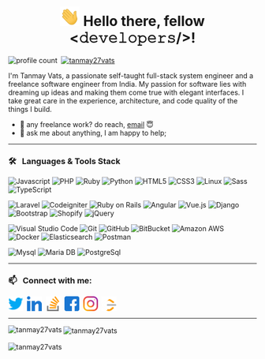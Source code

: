 <h1 align="center"><img src="https://raw.githubusercontent.com/tanmay27vats/tanmay27vats/master/assets/images/waving-hand.gif" width='40'> Hello there, fellow <𝚍𝚎𝚟𝚎𝚕𝚘𝚙𝚎𝚛𝚜/>!</h1>



![profile count](https://komarev.com/ghpvc/?username=tanmay27vats&label=Profile%20views&color=0e75b6&style=flat-square)&nbsp;
[![tanmay27vats](https://img.shields.io/twitter/follow/tanmay27vats?logo=twitter&style=flat-square)](https://twitter.com/tanmay27vats)&nbsp;
<!--- [![GitHub tanmay27vats](https://img.shields.io/github/followers/tanmay27vats?label=follow&style=flat-square)](https://github.com/tanmay27vats)&nbsp; --->


<p>I'm Tanmay Vats, a passionate self-taught full-stack system engineer and a freelance software engineer from India. My passion for software lies with dreaming up ideas and making them come true with elegant interfaces. I take great care in the experience, architecture, and code quality of the things I build.
</p>

- 💼 any freelance work? do reach, [email](mailto:tanmay27vats@gmail.com) :innocent:
- 💬 ask me about anything, I am happy to help;



-------------------
### 🛠 &nbsp; Languages & Tools Stack

![Javascript](https://img.shields.io/badge/-Javascript-informational?style=flat-square&logo=javascript&logoColor=fff&color=f7df1f)
![PHP](https://img.shields.io/badge/-PHP-informational?style=flat-square&logo=php&logoColor=fff&color=777bb4)
![Ruby](https://img.shields.io/badge/-Ruby-informational?style=flat-square&logo=ruby&logoColor=&color=A20A0A)
![Python](https://img.shields.io/badge/-Python-informational?style=flat-square&logo=python&logoColor=&color=FBD148)
![HTML5](https://img.shields.io/badge/-HTML5-informational?style=flat-square&logo=HTML5&logoColor=fff&color=e34f26)
![CSS3](https://img.shields.io/badge/-CSS3-informational?style=flat-square&logo=CSS3&logoColor=fff&color=EA5C2B)
![Linux](https://img.shields.io/badge/-Linux-informational?style=flat-square&logo=linux&logoColor=fff&color=fcc624)
![Sass](https://img.shields.io/badge/-Sass-informational?style=flat-square&logo=sass&logoColor=fff&color=c36b98)
![TypeScript](https://img.shields.io/badge/-Type_Script-informational?style=flat-square&logo=typescript&logoColor=fff&color=3178c6)

![Laravel](https://img.shields.io/badge/-Laravel-informational?style=flat-square&logo=laravel&logoColor=fff&color=fa5c53)
![Codeigniter](https://img.shields.io/badge/-Codeigniter-informational?style=flat-square&logo=codeigniter&logoColor=&color=fff)
![Ruby on Rails](https://img.shields.io/badge/-Ruby_on_Rails-informational?style=flat-square&logo=ruby-on-rails&logoColor=fff&color=91091E)
![Angular](https://img.shields.io/badge/-Angular-informational?style=flat-square&logo=angular&logoColor=&color=CD1818)
![Vue.js](https://img.shields.io/badge/-Vue_js-informational?style=flat-square&logo=vue.js&logoColor=&color=FBF6F0)
![Django](https://img.shields.io/badge/-Django-informational?style=flat-square&logo=django&logoColor=&color=grey)
![Bootstrap](https://img.shields.io/badge/-Bootstrap-informational?style=flat-square&logo=bootstrap&logoColor=&color=EEEEEE)
![Shopify](https://img.shields.io/badge/-Shopify-informational?style=flat-square&logo=shopify&logoColor=fff&color=7ab55c)
![jQuery](https://img.shields.io/badge/-jQuery-informational?style=flat-square&logo=jquery&logoColor=fff&color=F5A25D)


![Visual Studio Code](https://img.shields.io/badge/-Visual_Studio_Code-informational?style=flat-square&logo=visual-studio-code&logoColor=&color=3776ab)
![Git](https://img.shields.io/badge/-GIT-informational?style=flat-square&logo=git&logoColor=fff&color=f05033)
![GitHub](https://img.shields.io/badge/-GitHub-informational?style=flat-square&logo=github&logoColor=&color=grey)
![BitBucket](https://img.shields.io/badge/-BitBucket-informational?style=flat-square&logo=bitbucket&logoColor=&color=3DB2FF)
![Amazon AWS](https://img.shields.io/badge/-Amazon_Web_Services-informational?style=flat-square&logo=amazon-aws&logoColor=&color=F0A500)
![Docker](https://img.shields.io/badge/-Docker-informational?style=flat-square&logo=docker&logoColor=fff&color=2996ed)
![Elasticsearch](https://img.shields.io/badge/-Elasticsearch-informational?style=flat-square&logo=elasticsearch&logoColor=&color=4A3933)
![Postman](https://img.shields.io/badge/-Postman-informational?style=flat-square&logo=postman&logoColor=fff&color=fa6c37)

![Mysql](https://img.shields.io/badge/-Mysql-informational?style=flat-square&logo=mysql&logoColor=fff&color=4479a1)
![Maria DB](https://img.shields.io/badge/-MariaDB-informational?style=flat-square&logo=mariadb&logoColor=fff&color=FF577F)
![PostgreSql](https://img.shields.io/badge/-PostgreSql-informational?style=flat-square&logo=postgresql&logoColor=fff&color=3893b0)



-------------------

### 📫 &nbsp; Connect with me:


<p align="left">
<a href="https://twitter.com/tanmay27vats" target="blank"><img align="center" src="https://raw.githubusercontent.com/tanmay27vats/tanmay27vats/master/assets/images/twitter.svg" alt="tanmay27vats" height="30" width="30" /></a>&nbsp;
<a href="https://linkedin.com/in/tanmay27vats" target="blank"><img align="center" src="https://raw.githubusercontent.com/tanmay27vats/tanmay27vats/master/assets/images/linked-in-alt.svg" alt="tanmay27vats" height="30" width="30" /></a>&nbsp;
<a href="https://stackoverflow.com/users/tanmay27vats" target="blank"><img align="center" src="https://raw.githubusercontent.com/tanmay27vats/tanmay27vats/master/assets/images/stack-overflow.svg" alt="tanmay27vats" height="30" width="30" /></a>&nbsp;
<a href="https://fb.com/tanmay27vats" target="blank"><img align="center" src="https://raw.githubusercontent.com/tanmay27vats/tanmay27vats/master/assets/images/facebook.svg" alt="tanmay27vats" height="30" width="30" /></a>&nbsp;
<a href="https://instagram.com/tanmay27vats" target="blank"><img align="center" src="https://raw.githubusercontent.com/tanmay27vats/tanmay27vats/master/assets/images/instagram.svg" alt="tanmay27vats" height="30" width="30" /></a>&nbsp;
<a href="https://www.leetcode.com/tanmay27vats" target="blank"><img align="center" src="https://raw.githubusercontent.com/tanmay27vats/tanmay27vats/master/assets/images/leet-code.svg" alt="tanmay27vats" height="30" width="30" /></a>&nbsp;
</p>


-------------------



<p><img align="left" src="https://github-readme-stats.vercel.app/api/top-langs?username=tanmay27vats&show_icons=true&locale=en&layout=compact" alt="tanmay27vats" /></p>

<p>&nbsp;<img align="center" src="https://github-readme-stats.vercel.app/api?username=tanmay27vats&show_icons=true&locale=en" alt="tanmay27vats" /></p>

<p><img align="center" src="https://github-readme-streak-stats.herokuapp.com/?user=tanmay27vats&" alt="tanmay27vats" /></p>


<!---
- 👋 Hi, I’m Tanmay Vats (@tanmay27vats)
- 🌱 I’m currently learning Python
- 🔭 I’m currently working on ...
- 💞️ I’m looking to collaborate on ...
- 📫 How to reach me ...
- 👀 I’m interested in ...
- 👯 I’m looking to collaborate on ...
- 🤔 I’m looking for help with ...
- 💬 Ask me about ...
- 📫 How to reach me: ...
- 😄 Pronouns: ...
- ⚡ Fun fact: ...
tanmay27vats/tanmay27vats is a ✨ special ✨ repository because its `README.md` (this file) appears on your GitHub profile.

<p align="left"> <a href="https://github.com/ryo-ma/github-profile-trophy"><img src="https://github-profile-trophy.vercel.app/?username=tanmay27vats" alt="tanmay27vats" /></a> </p>
--->
